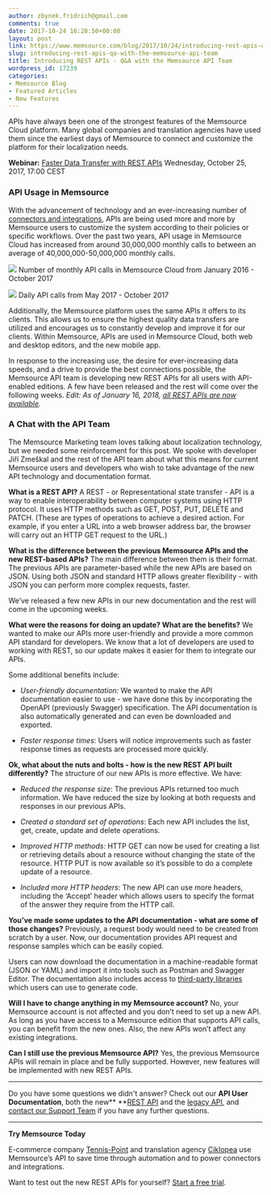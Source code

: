 ```yaml
---
author: zbynek.fridrich@gmail.com
comments: true
date: 2017-10-24 16:28:50+00:00
layout: post
link: https://www.memsource.com/blog/2017/10/24/introducing-rest-apis-qa-with-the-memsource-api-team/
slug: introducing-rest-apis-qa-with-the-memsource-api-team
title: Introducing REST APIs - Q&A with the Memsource API Team
wordpress_id: 17239
categories:
- Memsource Blog
- Featured Articles
- New Features
---
```


APIs have always been one of the strongest features of the Memsource Cloud platform. Many global companies and translation agencies have used them since the earliest days of Memsource to connect and customize the platform for their localization needs. <!-- more -->


**Webinar:** [Faster Data Transfer with REST APIs](https://attendee.gotowebinar.com/register/4180124791812473090)
Wednesday, October 25, 2017, 17:00 CEST




### API Usage in Memsource


With the advancement of technology and an ever-increasing number of [connectors and integrations](https://www.memsource.com/integrations/), APIs are being used more and more by Memsource users to customize the system according to their policies or specific workflows. Over the past two years, API usage in Memsource Cloud has increased from around 30,000,000 monthly calls to between an average of 40,000,000-50,000,000 monthly calls.

[![](https://www.memsource.com/wp-content/uploads/2017/10/Monthly-API-Calls-2-years1.png)](https://www.memsource.com/wp-content/uploads/2017/10/Monthly-API-Calls-2-years1.png) Number of monthly API calls in Memsource Cloud from January 2016 - October 2017

[![](https://www.memsource.com/wp-content/uploads/2017/10/Daily-API-Calls-6-months-1024x429.png)](https://www.memsource.com/wp-content/uploads/2017/10/Daily-API-Calls-6-months.png) Daily API calls from May 2017 - October 2017

Additionally, the Memsource platform uses the same APIs it offers to its clients. This allows us to ensure the highest quality data transfers are utilized and encourages us to constantly develop and improve it for our clients. Within Memsource, APIs are used in Memsource Cloud, both web and desktop editors, and the new mobile app.

In response to the increasing use, the desire for ever-increasing data speeds, and a drive to provide the best connections possible, the Memsource API team is developing new REST APIs for all users with API-enabled editions. A few have been released and the rest will come over the following weeks.
_Edit: As of January 16, 2018, [all REST APIs are now available](https://www.memsource.com/blog/2018/01/16/update-all-memsource-rest-apis-now-available/)._


### A Chat with the API Team


The Memsource Marketing team loves talking about localization technology, but we needed some reinforcement for this post. We spoke with developer Jiří Zmeškal and the rest of the API team about what this means for current Memsource users and developers who wish to take advantage of the new API technology and documentation format.

**What is a REST API?**
A REST - or Representational state transfer - API is a way to enable interoperability between computer systems using HTTP protocol. It uses HTTP methods such as GET, POST, PUT, DELETE and PATCH. (These are types of operations to achieve a desired action. For example, if you enter a URL into a web browser address bar, the browser will carry out an HTTP GET request to the URL.)

**What is the difference between the previous Memsource APIs and the new REST-based APIs?**
The main difference between them is their format. The previous APIs are parameter-based while the new APIs are based on JSON. Using both JSON and standard HTTP allows greater flexibility - with JSON you can perform more complex requests, faster.

We’ve released a few new APIs in our new documentation and the rest will come in the upcoming weeks.

**What were the reasons for doing an update? What are the benefits?**
We wanted to make our APIs more user-friendly and provide a more common API standard for developers. We know that a lot of developers are used to working with REST, so our update makes it easier for them to integrate our APIs.

Some additional benefits include:



 	
  * _User-friendly documentation:_ We wanted to make the API documentation easier to use - we have done this by incorporating the OpenAPI (previously Swagger) specification. The API documentation is also automatically generated and can even be downloaded and exported.

 	
  * _Faster response times_: Users will notice improvements such as faster response times as requests are processed more quickly.


**Ok, what about the nuts and bolts - how is the new REST API built differently?**
The structure of our new APIs is more effective. We have:



 	
  * _Reduced the response size_: The previous APIs returned too much information. We have reduced the size by looking at both requests and responses in our previous APIs.

 	
  * _Created a standard set of operations_: Each new API includes the list, get, create, update and delete operations.

 	
  * _Improved HTTP methods_: HTTP GET can now be used for creating a list or retrieving details about a resource without changing the state of the resource. HTTP PUT is now available so it’s possible to do a complete update of a resource.

 	
  * _Included more HTTP headers_: The new API can use more headers, including the ‘Accept’ header which allows users to specify the format of the answer they require from the HTTP call.


**You’ve made some updates to the API documentation - what are some of those changes?**
Previously, a request body would need to be created from scratch by a user. Now, our documentation provides API request and response samples which can be easily copied.

Users can now download the documentation in a machine-readable format (JSON or YAML) and import it into tools such as Postman and Swagger Editor. The documentation also includes access to [third-party libraries](https://swagger.io/swagger-codegen/) which users can use to generate code.

**Will I have to change anything in my Memsource account?**
No, your Memsource account is not affected and you don’t need to set up a new API. As long as you have access to a Memsource edition that supports API calls, you can benefit from the new ones. Also, the new APIs won’t affect any existing integrations.

**Can I still use the previous Memsource API?**
Yes, the previous Memsource APIs will remain in place and be fully supported. However, new features will be implemented with new REST APIs.

---

Do you have some questions we didn't answer?
Check out our **API User Documentation**, both the new** **[REST API](https://cloud.memsource.com/web/docs/api) and the [legacy API](https://wiki.memsource.com/wiki/Memsource_API), and [contact our Support Team](mailto:support@memsource.com) if you have any further questions.

---

**Try Memsource Today**

E-commerce company [Tennis-Point](https://www.memsource.com/blog/2017/01/18/case-study-localizing-ecommerce-websites/) and translation agency [Ciklopea](https://www.memsource.com/blog/2017/07/25/ciklopea-localizes-wordpress-websites-up-to-30-faster/) use Memsource’s API to save time through automation and to power connectors and integrations.

Want to test out the new REST APIs for yourself? [Start a free trial](https://cloud.memsource.com/web/organization/signup?e=ULTIMATE).
